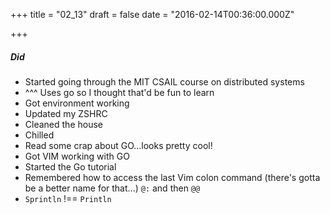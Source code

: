 
+++
title = "02_13"
draft = false
date = "2016-02-14T00:36:00.000Z"

+++
##### Did
- Started going through the MIT CSAIL course on distributed systems
- ^^^ Uses go so I thought that'd be fun to learn
- Got environment working
- Updated my ZSHRC
- Cleaned the house
- Chilled
- Read some crap about GO...looks pretty cool!
- Got VIM working with GO
- Started the Go tutorial
- Remembered how to access the last Vim colon command (there's gotta be a better name for that...) `@:` and then `@@`
- `Sprintln` !== `Println`

